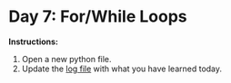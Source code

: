 # Day 7: For/While Loops
**Instructions:** 
1. Open a new python file.
2. Update the [log file](../../log.md) with what you have learned today.
